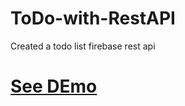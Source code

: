 # ToDo-with-RestAPI
Created a todo list firebase rest api 
# [See DEmo](https://faiezwaseem.github.io/ToDo-with-RestAPI/)

